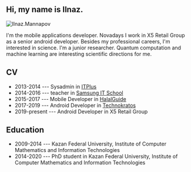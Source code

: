 ## Hi, my name is Ilnaz.

![Ilnaz.Mannapov](https://avatars2.githubusercontent.com/u/5419983?s=400&u=725cadb9afda78f5e62f56c073b250068965b74e&v=4)

I'm the mobile applications developer. Novadays I work in X5 Retail Group as a senior android developer.
Besides my professional careers, I'm interested in science. I'm a junior researcher. Quantum computation and machine learning are interesting scientific directions for me.

## CV
- 2013-2014 --- Sysadmin in [ITPlus](http://itplus.ru/)
- 2014-2016 --- teacher in [Samsung IT School](https://myitschool.ru/)
- 2015-2017 --- Mobile Developer in [HalalGuide](https://halalguide.me/kazan)
- 2017-2019 --- Android Developer in [Technokratos](https://technokratos.com/)
- 2019-present --- Android Developer in X5 Retail Group

## Education
- 2009-2014 --- Kazan Federal University, Institute of Computer Mathematics and Information Technologies
- 2014-2020 --- PhD student in Kazan Federal University, Institute of Computer Mathematics and Information Technologies
